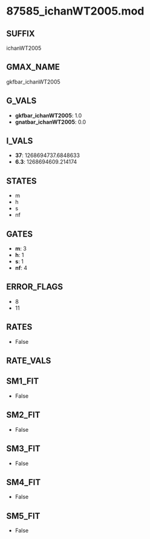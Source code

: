 # 87585_ichanWT2005.mod

## SUFFIX

ichanWT2005

## GMAX_NAME

gkfbar_ichanWT2005

## G_VALS

- **gkfbar_ichanWT2005**: 1.0
- **gnatbar_ichanWT2005**: 0.0

## I_VALS

- **37**: 1268694737.6848633
- **6.3**: 1268694609.214174

## STATES

- m
- h
- s
- nf

## GATES

- **m**: 3
- **h**: 1
- **s**: 1
- **nf**: 4

## ERROR_FLAGS

- 8
- 11

## RATES

- False

## RATE_VALS


## SM1_FIT

- False

## SM2_FIT

- False

## SM3_FIT

- False

## SM4_FIT

- False

## SM5_FIT

- False

